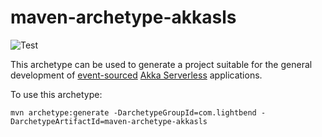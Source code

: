# maven-archetype-akkasls

![Test](https://github.com/lightbend/akkaserverless-maven-archetype/workflows/Test/badge.svg)

This archetype can be used to generate a project suitable for the general development of 
[event-sourced](https://martinfowler.com/eaaDev/EventSourcing.html) 
[Akka Serverless](https://www.lightbend.com/akka-serverless) applications.

To use this archetype:

```
mvn archetype:generate -DarchetypeGroupId=com.lightbend -DarchetypeArtifactId=maven-archetype-akkasls
```
